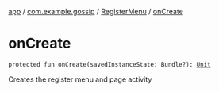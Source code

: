 [app](../../index.md) / [com.example.gossip](../index.md) / [RegisterMenu](index.md) / [onCreate](./on-create.md)

# onCreate

`protected fun onCreate(savedInstanceState: Bundle?): `[`Unit`](https://kotlinlang.org/api/latest/jvm/stdlib/kotlin/-unit/index.html)

Creates the register menu and page activity

